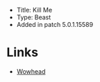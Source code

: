 - Title: Kill Me
- Type: Beast
- Added in patch 5.0.1.15589

# Links

- [Wowhead](https://www.wowhead.com/npc=54621/stuff)